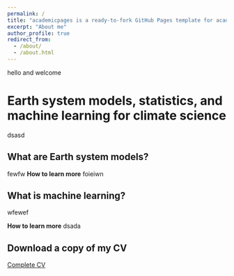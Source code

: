 ```yaml
---
permalink: /
title: "academicpages is a ready-to-fork GitHub Pages template for academic personal websites"
excerpt: "About me"
author_profile: true
redirect_from: 
  - /about/
  - /about.html
---
```


hello and welcome

Earth system models, statistics, and machine learning for climate science
======
dsasd

What are Earth system models?
------
fewfw
**How to learn more**
foieiwn

What is machine learning?
------
wfewef

**How to learn more**
dsada


Download a copy of my CV
------
[Complete CV](https://staff.ucar.edu/sites/default/files/CVs/MolinaCV.docx%20%281%29.pdf)
